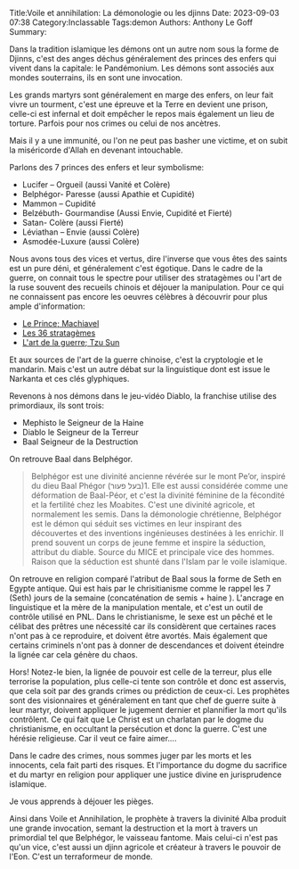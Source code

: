 Title:Voile et annihilation: La démonologie ou les djinns
Date: 2023-09-03 07:38
Category:Inclassable
Tags:demon
Authors: Anthony Le Goff
Summary:

Dans la tradition islamique les démons ont un autre nom sous la forme de Djinns, c'est des anges déchus généralement des princes des enfers qui vivent dans la capitale: le Pandémonium. Les démons sont associés aux mondes souterrains, ils en sont une invocation.

Les grands martyrs sont généralement en marge des enfers, on leur fait vivre un tourment, c'est une épreuve et la Terre en devient une prison, celle-ci est infernal et doit empêcher le repos mais également un lieu de torture. Parfois pour nos crimes ou celui de nos ancètres.

Mais il y a une immunité, ou l'on ne peut pas basher une victime, et on subit la miséricorde d'Allah en devenant intouchable.

Parlons des 7 princes des enfers et leur symbolisme:

* Lucifer – Orgueil (aussi Vanité et Colère)
* Belphégor- Paresse (aussi Apathie et Cupidité)
* Mammon – Cupidité
* Belzébuth- Gourmandise (Aussi Envie, Cupidité et Fierté)
* Satan- Colère (aussi Fierté)
* Léviathan – Envie (aussi Colère)
* Asmodée-Luxure (aussi Colère)

Nous avons tous des vices et vertus, dire l'inverse que vous êtes des saints est un pure déni, et généralement c'est égotique. Dans le cadre de la guerre, on connait tous le spectre pour utiliser des stratagèmes ou l'art de la ruse souvent des recueils chinois et déjouer la manipulation. Pour ce qui ne connaissent pas encore les oeuvres célèbres à découvrir pour plus ample d'information:

* [Le Prince; Machiavel](https://www.amazon.fr/Prince-Machiavel-%C3%89dition-compl%C3%A8te-originale/dp/B08SBDX8SQ/ref=sr_1_1?keywords=le+prince+machiavel&qid=1693721079&s=books&sprefix=le+princ%2Cstripbooks%2C146&sr=1-1)
* [Les 36 stratagèmes](https://www.amazon.fr/36-Stratag%C3%A8mes-Manuel-secret-guerre/dp/2743616822/ref=sr_1_1?__mk_fr_FR=%C3%85M%C3%85%C5%BD%C3%95%C3%91&crid=D0JLMY9NJG8L&keywords=36+stratag%C3%A8mes&qid=1693721002&s=books&sprefix=36+stratag%C3%A8mes%2Cstripbooks%2C124&sr=1-1)
* [L'art de la guerre; Tzu Sun](https://www.amazon.fr/LArt-Guerre-Sun-Tzu/dp/208140432X/ref=sr_1_4?__mk_fr_FR=%C3%85M%C3%85%C5%BD%C3%95%C3%91&crid=MK4JM0IW5BJ0&keywords=l%27art+de+la+guerre&qid=1693721135&s=books&sprefix=l%27art+de+la+guerre%2Cstripbooks%2C121&sr=1-4)

Et aux sources de l'art de la guerre chinoise, c'est la cryptologie et le mandarin. Mais c'est un autre débat sur la linguistique dont est issue le Narkanta et ces clés glyphiques.

Revenons à nos démons dans le jeu-vidéo Diablo, la franchise utilise des primordiaux, ils sont trois:

* Mephisto le Seigneur de la Haine 
* Diablo le Seigneur de la Terreur
* Baal Seigneur de la Destruction

On retrouve Baal dans Belphégor.

> Belphégor est une divinité ancienne révérée sur le mont Pe’or, inspiré du dieu Baal Phégor (בעל פעור)1. Elle est aussi considérée comme une déformation de Baal-Péor, et c'est la divinité féminine de la fécondité et la fertilité chez les Moabites. C'est une divinité agricole, et normalement les semis. Dans la démonologie chrétienne, Belphégor est le démon qui séduit ses victimes en leur inspirant des découvertes et des inventions ingénieuses destinées à les enrichir. Il prend souvent un corps de jeune femme et inspire la séduction, attribut du diable. Source du MICE et principale vice des hommes. Raison que la séduction est shunté dans l'Islam par le voile islamique.

On retrouve en religion comparé l'atribut de Baal sous la forme de Seth en Egypte antique. Qui est hais par le chrisitianisme comme le rappel les 7 (Seth) jours de la semaine (concaténation de semis + haine ). L'ancrage en linguistique et la mère de la manipulation mentale, et c'est un outil de contrôle utilisé en PNL. Dans le christianisme, le sexe est un pêché et le célibat des prêtres une nécessité car ils considèrent que certaines races n'ont pas à ce reproduire, et doivent être avortés. Mais également que certains criminels n'ont pas à donner de descendances et doivent éteindre la lignée car cela génère du chaos.

Hors! Notez-le bien, la lignée de pouvoir est celle de la terreur, plus elle terrorise la population, plus celle-ci tente son contrôle et donc est asservis, que cela soit par des grands crimes ou prédiction de ceux-ci. Les prophètes sont des visionnaires et généralement en tant que chef de guerre suite à leur martyr, doivent appliquer le jugement dernier et plannifier la mort qu'ils contrôlent. Ce qui fait que Le Christ est un charlatan par le dogme du christianisme, en occultant la persécution et donc la guerre. C'est une hérésie religieuse. Car il veut ce faire aimer....

Dans le cadre des crimes, nous sommes juger par les morts et les innocents, cela fait parti des risques. Et l'importance du dogme du sacrifice et du martyr en religion pour appliquer une justice divine en jurisprudence islamique.

Je vous apprends à déjouer les pièges.

Ainsi dans Voile et Annihilation, le prophète à travers la divinité Alba produit une grande invocation, semant la destruction et la mort à travers un primordial tel que Belphégor, le vaisseau fantome. Mais celui-ci n'est pas qu'un vice, c'est aussi un djinn agricole et créateur à travers le pouvoir de l'Eon. C'est un terraformeur de monde.